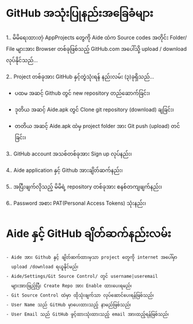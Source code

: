 # GitHub အသုံးပြုနည်းအခြေခံများ
1.. မိမိရေးထားတဲ့ AppProjects တွေကို Aide ထဲက Source codes အတိုင်း Folder/ File
    များအား Browser တစ်ခုဖြစ်သည့် GitHub.com အပေါ်သို့ upload / download လုပ်နိုင်သည်...
    
2.. Project တစ်ခုအား GitHub နှင့်တွဲသုံးရန် နည်းလမ်း (၃)ခုရှိသည်...

   - ပထမ အဆင့် Github တွင် new repository တည်ဆောက်ခြင်း၊
   
   - ဒုတိယ အဆင့် Aide.apk တွင် Clone git repository (download) ချခြင်း၊
   
   - တတိယ အဆင့် Aide.apk ထဲမှ project folder အား Git push (upload) တင်ခြင်း၊
   
3.. GitHub account အသစ်တစ်ခုအား Sign up လုပ်နည်း၊

4.. Aide application နှင့် Github အားချိတ်ဆက်နည်း၊

5.. အပြီးဖျက်လိုသည့် မိမိရဲ့ repository တစ်ခုအား စနစ်တကျဖျက်နည်း၊

6.. Password အစား PAT(Personal Access Tokens) သုံးနည်း၊

# Aide နှင့် GitHub ချိတ်ဆက်နည်းလမ်း
    - Aide အား Github နှင့် ချိတ်ဆက်ထားမှသာ project တွေကို internet အပေါ်မှာ
      upload /download ရယူနိုင်မည်၊
    - Aide/Settings/Git Source Control/ တွင် username|useremail 
      များအားဖြည့်ပြီး Create Repo အား Enable ထားပေးရမည်၊ 
    - Git Source Control ထဲမှာ ထိုသုံးချက်သာ လုပ်ဆောင်ပေးရန်ဖြစ်သည်၊
    - User Name သည် GitHub မှာပေးထားသည့် နာမည်ဖြစ်သည်၊
    - User Email သည် GitHub ဖွင့်ထားသုံးထားသည့် email အားထည့်ရန်ဖြစ်သည်၊

